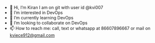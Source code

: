 - 👋 Hi, I’m Kiran I am on git with user id @kvi007
- 👀 I’m interested in DevOps
- 🌱 I’m currently learning DevOps
- 💞️ I’m looking to collaborate on DevOps
- 📫 How to reach me: call, text or whatsapp at 86607896667 or mail on kviece912@gmail.com

<!---
kvi007/kvi007 is a ✨ special ✨ repository because its `README.md` (this file) appears on your GitHub profile.
You can click the Preview link to take a look at your changes.
--->
